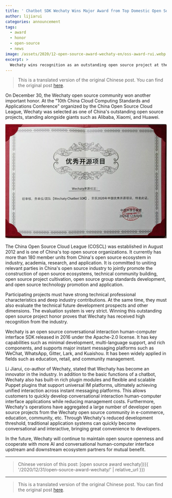 ```yaml
---
title: ' Chatbot SDK Wechaty Wins Major Award from Top Domestic Open Source Organization'
author: lijiarui
categories: announcement
tags:
  - award
  - honor
  - open-source
  - news
image: /assets/2020/12-open-source-award-wechaty-en/oss-award-rui.webp
excerpt: >
  Wechaty wins recognition as an outstanding open source project at the 10th China Cloud Computing Standards and Applications Conference, standing alongside giants like Alibaba, Xiaomi, and Huawei.
---
```


> This is a translated version of the original Chinese post. You can find the original post [here](/2020/12/31/open-source-award-wechaty/).

On December 30, the Wechaty open source community won another important honor. At the "10th China Cloud Computing Standards and Applications Conference" organized by the China Open Source Cloud League, Wechaty was selected as one of China's outstanding open source projects, standing alongside giants such as Alibaba, Xiaomi, and Huawei.

![China Open Source Cloud League - 2020 Outstanding Open Source Project - Wechaty](/assets/2020/12-open-source-award-wechaty-en/oss-honor.webp)

The China Open Source Cloud League (COSCL) was established in August 2012 and is one of China's top open source organizations. It currently has more than 180 member units from China's open source ecosystem in industry, academia, research, and application. It is committed to uniting relevant parties in China's open source industry to jointly promote the construction of open source ecosystems, technical community building, open source project cultivation, open source group standards development, and open source technology promotion and application.

Participating projects must have strong technical professional characteristics and deep industry contributions. At the same time, they must also evaluate the technical future development prospects and other dimensions. The evaluation system is very strict. Winning this outstanding open source project honor proves that Wechaty has received high recognition from the industry.

Wechaty is an open source conversational interaction human-computer interface SDK released in 2016 under the Apache-2.0 license. It has key capabilities such as minimal development, multi-language support, and rich components, and supports major instant messaging platforms such as WeChat, WhatsApp, Gitter, Lark, and Kuaishou. It has been widely applied in fields such as education, retail, and community management.

Li Jiarui, co-author of Wechaty, stated that Wechaty has become an innovator in the industry. In addition to the basic functions of a chatbot, Wechaty also has built-in rich plugin modules and flexible and scalable Puppet plugins that support universal IM platforms, ultimately achieving unified interaction across instant messaging platforms. This allows customers to quickly develop conversational interaction human-computer interface applications while reducing management costs. Furthermore, Wechaty's operations have aggregated a large number of developer open source projects from the Wechaty open source community in e-commerce, education, community, etc. Through Wechaty's reduced development threshold, traditional application systems can quickly become conversational and interactive, bringing great convenience to developers.

In the future, Wechaty will continue to maintain open source openness and cooperate with more AI and conversational human-computer interface upstream and downstream ecosystem partners for mutual benefit.

---

> Chinese version of this post: [open source award wechaty]({{ '/2020/12/31/open-source-award-wechaty/' | relative_url }})

---

> This is a translated version of the original Chinese post. You can find the original post [here](/2020/12/31/open-source-award-wechaty/).
